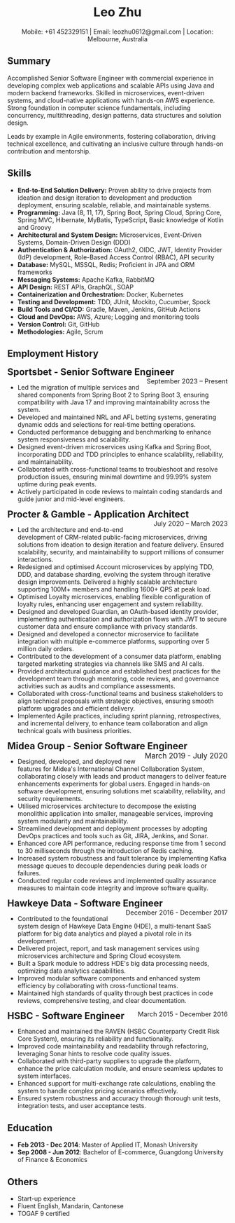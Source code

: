 <div style="text-align: center;">
  <h1>Leo Zhu</h1>
  Mobile: +61 452329151 | Email: leozhu0612@gmail.com | Location: Melbourne, Australia
</div>


## Summary
Accomplished Senior Software Engineer with commercial experience in developing complex web applications and scalable APIs using Java and modern backend frameworks. Skilled in microservices, event-driven systems, and cloud-native applications with hands-on AWS experience. Strong foundation in computer science fundamentals, including concurrency, multithreading, design patterns, data structures and solution design.

Leads by example in Agile environments, fostering collaboration, driving technical excellence, and cultivating an inclusive culture through hands-on contribution and mentorship.

## Skills
- **End-to-End Solution Delivery:** Proven ability to drive projects from ideation and design iteration to development and production deployment, ensuring scalable, reliable, and maintainable systems.
- **Programming:** Java (8, 11, 17), Spring Boot, Spring Cloud, Spring Core, Spring MVC, Hibernate, MyBatis, TypeScript, Basic knowledge of Kotlin and Groovy
- **Architectural and System Design:** Microservices, Event-Driven Systems, Domain-Driven Design (DDD)
- **Authentication & Authorization:** OAuth2, OIDC, JWT, Identity Provider (IdP) development, Role-Based Access Control (RBAC), API security
- **Database:** MySQL, MSSQL, Redis; Proficient in JPA and ORM frameworks
- **Messaging Systems:** Apache Kafka, RabbitMQ
- **API Design:** REST APIs, GraphQL, SOAP
- **Containerization and Orchestration:** Docker, Kubernetes
- **Testing and Development:** TDD, JUnit, Mockito, Cucumber, Spock
- **Build Tools and CI/CD:** Gradle, Maven, Jenkins, GitHub Actions
- **Cloud and DevOps:** AWS, Azure; Logging and monitoring tools
- **Version Control:** Git, GitHub
- **Methodologies:** Agile, Scrum

## Employment History

<div style="font-size: 1.5em;">
  <strong>Sportsbet - Senior Software Engineer</strong>
  <span style="font-size: 0.7em; float:right;">September 2023 – Present</span>
</div>

+ Led the migration of multiple services and shared components from Spring Boot 2 to Spring Boot 3, ensuring compatibility with Java 17 and improving maintainability across the system.
+ Developed and maintained NRL and AFL betting systems, generating dynamic odds and selections for real-time betting operations.
+ Conducted performance debugging and benchmarking to enhance system responsiveness and scalability.
+ Designed event-driven microservices using Kafka and Spring Boot, incorporating DDD and TDD principles to enhance scalability, reliability, and maintainability.
+ Collaborated with cross-functional teams to troubleshoot and resolve production issues, ensuring minimal downtime and 99.99% system uptime during peak events.
+ Actively participated in code reviews to maintain coding standards and guide junior and mid-level engineers.

<div style="font-size: 1.5em;">
  <strong>Procter & Gamble - Application Architect</strong>
  <span style="font-size: 0.7em; float:right;">July 2020 – March 2023</span>
</div>

- Led the architecture and end-to-end development of CRM-related public-facing microservices, driving solutions from ideation to design iteration and feature delivery. Ensured scalability, security, and maintainability to support millions of consumer interactions.
- Redesigned and optimised Account microservices by applying TDD, DDD, and database sharding, evolving the system through iterative design improvements. Delivered a highly scalable architecture supporting 100M+ members and handling 1600+ QPS at peak load.
- Optimised Loyalty microservices, enabling flexible configuration of loyalty rules, enhancing user engagement and system reliability.
- Designed and developed Guardian, an OAuth-based identity provider, implementing authentication and authorization flows with JWT to secure customer data and ensure compliance with privacy standards.
- Designed and developed a connector microservice to facilitate integration with multiple e-commerce platforms, supporting over 5 million daily orders.
- Contributed to the development of a consumer data platform, enabling targeted marketing strategies via channels like SMS and AI calls.
- Provided architectural guidance and established best practices for the development team through mentoring, code reviews, and governance activities such as audits and compliance assessments.
- Collaborated with cross-functional teams and business stakeholders to align technical proposals with strategic objectives, ensuring smooth platform upgrades and efficient delivery.
- Implemented Agile practices, including sprint planning, retrospectives, and incremental delivery, to enhance team collaboration and align technical goals with business priorities.

<div style="font-size: 1.5em;">
  <strong>Midea Group - Senior Software Engineer</strong>
  <span style="font-size: 0.8em; float:right;">March 2019 - July 2020</span>
</div>

- Designed, developed, and deployed new features for Midea's International Channel Collaboration System, collaborating closely with leads and product managers to deliver feature enhancements experiments for global users. Engaged in hands-on software development, ensuring solutions met scalability, reliability, and security requirements.
- Utilised microservices architecture to decompose the existing monolithic application into smaller, manageable services, improving system modularity and maintainability.
- Streamlined development and deployment processes by adopting DevOps practices and tools such as Git, JIRA, Jenkins, and Sonar.
- Enhanced core API performance, reducing response time from 1 second to 30 milliseconds through the introduction of Redis caching.
- Increased system robustness and fault tolerance by implementing Kafka message queues to decouple dependencies during peak loads or failures.
- Conducted regular code reviews and implemented quality assurance measures to maintain code integrity and improve software quality.

<div style="font-size: 1.5em;">
  <strong>Hawkeye Data - Software Engineer</strong>
  <span style="font-size: 0.7em; float:right;">December 2016 - December 2017</span>
</div>

- Contributed to the foundational system design of Hawkeye Data Engine (HDE),  a multi-tenant SaaS platform for big data analytics and played a pivotal role in its development.
- Delivered project, report, and task management services using microservices architecture and Spring Cloud ecosystem.
- Built a Spark module to address HDE's big data processing needs, optimizing data analytics capabilities.
- Improved modular software components and enhanced system efficiency by collaborating with cross-functional teams.
- Maintained high standards of quality through best practices in code reviews, comprehensive testing, and clear documentation.

<div style="font-size: 1.5em;">
  <strong>HSBC - Software Engineer</strong>
  <span style="font-size: 0.7em; float:right;">March 2015 - December 2016</span>
</div>

- Enhanced and maintained the RAVEN (HSBC Counterparty Credit Risk Core System), ensuring its reliability and functionality.
- Improved code maintainability and readability through refactoring, leveraging Sonar hints to resolve code quality issues.
- Collaborated with third-party suppliers to upgrade the platform, enhance the price calculation module, and ensure seamless updates to system interfaces.
- Enhanced support for multi-exchange rate calculations, enabling the system to handle complex pricing scenarios effectively.
- Ensured system robustness and accuracy through thorough unit tests, integration tests, and user acceptance tests.

## Education
- **Feb 2013 - Dec 2014**: Master of Applied IT, Monash University
- **Sep 2008 - Jun 2012**: Bachelor of E-commerce, Guangdong University of Finance & Economics

## Others
- Start-up experience
- Fluent English, Mandarin, Cantonese
- TOGAF 9 certified